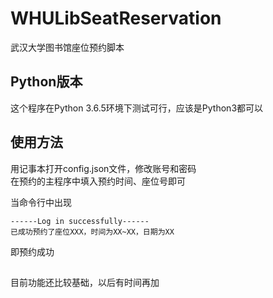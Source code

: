 # WHULibSeatReservation
武汉大学图书馆座位预约脚本
## Python版本
这个程序在Python 3.6.5环境下测试可行，应该是Python3都可以
## 使用方法
用记事本打开config.json文件，修改账号和密码  
在预约的主程序中填入预约时间、座位号即可    

当命令行中出现  
```
------Log in successfully------
已成功预约了座位XXX，时间为XX~XX，日期为XX
```
即预约成功
##  
目前功能还比较基础，以后有时间再加

